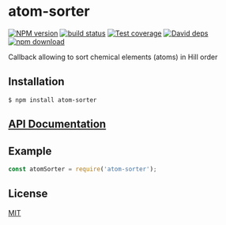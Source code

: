 # atom-sorter

  [![NPM version][npm-image]][npm-url]
  [![build status][travis-image]][travis-url]
  [![Test coverage][codecov-image]][codecov-url]
  [![David deps][david-image]][david-url]
  [![npm download][download-image]][download-url]
  
Callback allowing to sort chemical elements (atoms) in Hill order

## Installation

`$ npm install atom-sorter`

## [API Documentation](https://cheminfo-js.github.io/atom-sorter/)

## Example

```js
const atomSorter = require('atom-sorter');
```


## License

[MIT](./LICENSE)

[npm-image]: https://img.shields.io/npm/v/atom-sorter.svg?style=flat-square
[npm-url]: https://www.npmjs.com/package/atom-sorter
[travis-image]: https://img.shields.io/travis/cheminfo-js/atom-sorter/master.svg?style=flat-square
[travis-url]: https://travis-ci.org/cheminfo-js/atom-sorter
[codecov-image]: https://img.shields.io/codecov/c/github/cheminfo-js/atom-sorter.svg?style=flat-square
[codecov-url]: https://codecov.io/gh/cheminfo-js/atom-sorter
[david-image]: https://img.shields.io/david/cheminfo-js/atom-sorter.svg?style=flat-square
[david-url]: https://david-dm.org/cheminfo-js/atom-sorter
[download-image]: https://img.shields.io/npm/dm/atom-sorter.svg?style=flat-square
[download-url]: https://www.npmjs.com/package/atom-sorter

